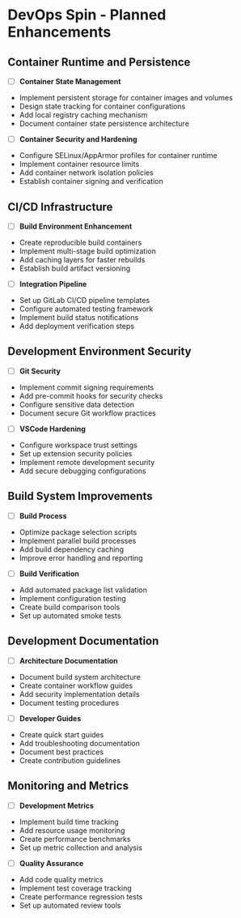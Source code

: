 # DevOps Spin - Planned Enhancements

## Container Runtime and Persistence
- [ ] **Container State Management**
- Implement persistent storage for container images and volumes
- Design state tracking for container configurations
- Add local registry caching mechanism
- Document container state persistence architecture

- [ ] **Container Security and Hardening**
- Configure SELinux/AppArmor profiles for container runtime
- Implement container resource limits
- Add container network isolation policies
- Establish container signing and verification

## CI/CD Infrastructure
- [ ] **Build Environment Enhancement**
- Create reproducible build containers
- Implement multi-stage build optimization
- Add caching layers for faster rebuilds
- Establish build artifact versioning

- [ ] **Integration Pipeline**
- Set up GitLab CI/CD pipeline templates
- Configure automated testing framework
- Implement build status notifications
- Add deployment verification steps

## Development Environment Security
- [ ] **Git Security**
- Implement commit signing requirements
- Add pre-commit hooks for security checks
- Configure sensitive data detection
- Document secure Git workflow practices

- [ ] **VSCode Hardening**
- Configure workspace trust settings
- Set up extension security policies
- Implement remote development security
- Add secure debugging configurations

## Build System Improvements
- [ ] **Build Process**
- Optimize package selection scripts
- Implement parallel build processes
- Add build dependency caching
- Improve error handling and reporting

- [ ] **Build Verification**
- Add automated package list validation
- Implement configuration testing
- Create build comparison tools
- Set up automated smoke tests

## Development Documentation
- [ ] **Architecture Documentation**
- Document build system architecture
- Create container workflow guides
- Add security implementation details
- Document testing procedures

- [ ] **Developer Guides**
- Create quick start guides
- Add troubleshooting documentation
- Document best practices
- Create contribution guidelines

## Monitoring and Metrics
- [ ] **Development Metrics**
- Implement build time tracking
- Add resource usage monitoring
- Create performance benchmarks
- Set up metric collection and analysis

- [ ] **Quality Assurance**
- Add code quality metrics
- Implement test coverage tracking
- Create performance regression tests
- Set up automated review tools

